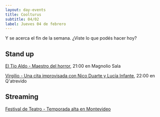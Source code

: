 ```yaml
---
layout: day-events
title: Coolturus
subtitle: 04/02
label: Jueves 04 de febrero
---
```

Y se acerca el fin de la semana. ¿Viste lo que podés hacer hoy?

## Stand up

[El Tío Aldo - Maestro del horror](https://magnoliosala.uy/evento/el-tio-aldo_4), 21:00 en Magnolio Sala

[Virgilio - Una cita improvisada con Nico Duarte y Lucía Infante](https://instagram.com/qatrevido?igshid=8bj6dzn4g7aj), 22:00 en Q'atrevido

## Streaming

[Festival de Teatro - Temporada alta en Montevideo](https://salaverdi.montevideo.gub.uy/teatro/temporada-2021-estela-medina-0/festival-temporada-alta-de-girona-2021)
